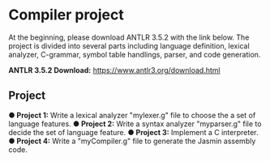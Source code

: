 # Compiler project 
At the beginning, please download ANTLR 3.5.2 with the link below. The project is divided into several parts including language definition, lexical analyzer, C-grammar, symbol table handlings, parser, and code generation.

**ANTLR 3.5.2 Download:** https://www.antlr3.org/download.html
## Project
**● Project 1:** Write a lexical analyzer "mylexer.g" file to choose the a set of language features.
**● Project 2:** Write a syntax analyzer "myparser.g" file to decide the set of language feature.
**● Project 3:** Implement a C interpreter.
**● Project 4:** Write a "myCompiler.g" file to generate the Jasmin assembly code.

